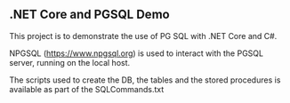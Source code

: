 .NET Core and PGSQL Demo
-------------------------

This project is to demonstrate the use of PG SQL with .NET Core and C#.

NPGSQL (https://www.npgsql.org) is used to interact with the PGSQL server, running on the local host.

The scripts used to create the DB, the tables and the stored procedures is available as part of the SQLCommands.txt



